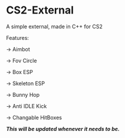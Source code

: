 # CS2-External
A simple external, made in C++ for CS2

Features:

-> Aimbot

-> Fov Circle

-> Box ESP

-> Skeleton ESP

-> Bunny Hop

-> Anti IDLE Kick

-> Changable HitBoxes

***This will be updated whenever it needs to be.***
